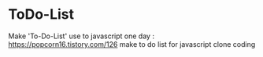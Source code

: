 # ToDo-List
Make 'To-Do-List' use to javascript
one day : https://popcorn16.tistory.com/126 make to do list for javascript clone coding
